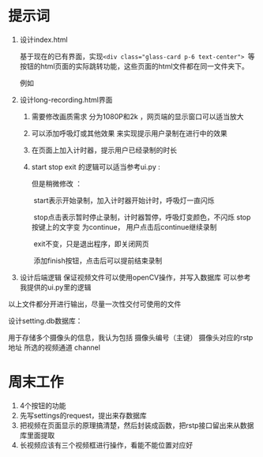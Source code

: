 # 提示词

1. 设计index.html

   基于现在的已有界面，实现`<div class="glass-card p-6 text-center"> `等按钮的html页面的实际跳转功能，这些页面的html文件都在同一文件夹下。

   例如

2. 设计long-recording.html界面

   1. 需要修改画质需求 分为1080P和2k ，网页端的显示窗口可以适当放大

   2. 可以添加呼吸灯或其他效果 来实现提示用户录制在进行中的效果

   3. 在页面上加入计时器，提示用户已经录制的时长

   4. start stop exit 的逻辑可以适当参考ui.py :

      但是稍微修改 ：

      ​	start表示开始录制，加入计时器开始计时，呼吸灯一直闪烁

      ​	stop点击表示暂时停止录制，计时器暂停，呼吸灯变颜色，不闪烁 stop按键上的文字变		为continue， 用户点击后continue继续录制

      ​	exit不变，只是退出程序，即关闭网页

      ​	添加finish按钮，点击后可以提前结束录制

3. 设计后端逻辑 保证视频文件可以使用openCV操作，并写入数据库 可以参考我提供的ui.py里的逻辑



以上文件都分开进行输出，尽量一次性交付可使用的文件





















设计setting.db数据库：

用于存储多个摄像头的信息，我认为包括 摄像头编号（主键） 摄像头对应的rstp地址 所选的视频通道 channel





# 周末工作

1. 4个按钮的功能
2. 先写settings的request，提出来存数据库
3. 把视频在页面显示的原理搞清楚，然后封装成函数，把rstp接口留出来从数据库里面提取
4. 长视频应该有三个视频框进行操作，看能不能位置对应好











